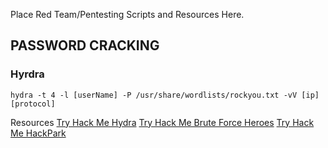 Place Red Team/Pentesting Scripts and Resources Here.

## PASSWORD CRACKING
### Hyrdra
```
hydra -t 4 -l [userName] -P /usr/share/wordlists/rockyou.txt -vV [ip] [protocol]
```

Resources
[Try Hack Me Hydra](https://tryhackme.com/r/room/hydra)
[Try Hack Me Brute Force Heroes](https://tryhackme.com/r/room/bruteforceheroes)
[Try Hack Me HackPark](https://tryhackme.com/r/room/hackpark)
